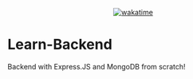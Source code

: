 <div align="center">

  [![wakatime](https://wakatime.com/badge/github/Amir-Pourhadi/Learn-Backend.svg)](https://wakatime.com/badge/github/Amir-Pourhadi/Learn-Backend)

</div>

# Learn-Backend
Backend with Express.JS and MongoDB from scratch!
